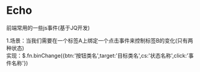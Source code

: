 # Echo
前端常用的一些js事件(基于JQ开发)

1.场景：当我们需要在一个标签A上绑定一个点击事件来控制标签B的变化(只有两种状态)    
  实现：$.fn.binChange({btn:'按钮类名',target:'目标类名',cs:'状态名称',click:'事件名称'})
